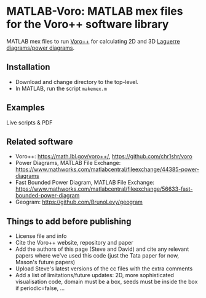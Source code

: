 # MATLAB-Voro: MATLAB mex files for the Voro++ software library
MATLAB mex files to run [Voro++](https://math.lbl.gov/voro++/) for calculating 2D and 3D [Laguerre diagrams/power diagrams](https://en.wikipedia.org/wiki/Power_diagram).

## Installation ##

* Download and change directory to the top-level.
* In MATLAB, run the script ``makemex.m``

## Examples ##

Live scripts & PDF

## Related software ##

* Voro++: <https://math.lbl.gov/voro++/>, <https://github.com/chr1shr/voro>
* Power Diagrams, MATLAB File Exchange: <https://www.mathworks.com/matlabcentral/fileexchange/44385-power-diagrams>
* Fast Bounded Power Diagram, MATLAB File Exchange: <https://www.mathworks.com/matlabcentral/fileexchange/56633-fast-bounded-power-diagram> 
* Geogram: <https://github.com/BrunoLevy/geogram>

## Things to add before publishing ##
* License file and info
* Cite the Voro++ website, repository and paper
* Add the authors of this page (Steve and David) and cite any relevant papers where we've used this code (just the Tata paper for now, Mason's future papers)
* Upload Steve's latest versions of the cc files with the extra comments
* Add a list of limitations/future updates: 2D, more sophisticated visualisation code, domain must be a box, seeds must be inside the box if periodic=false, ...
